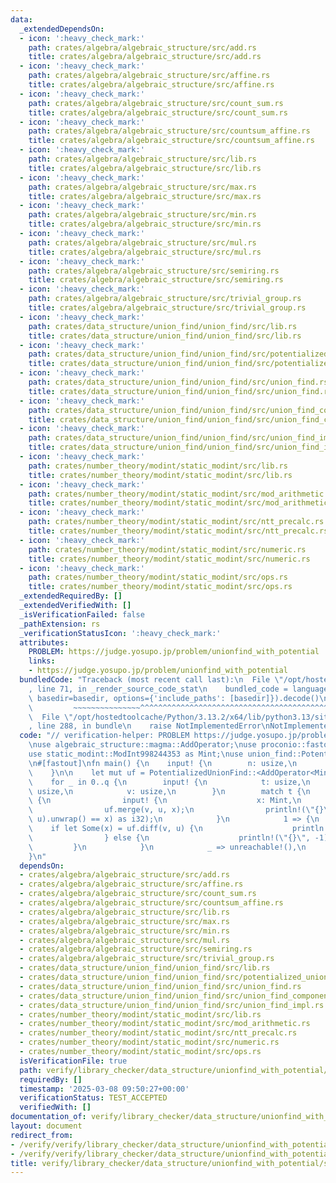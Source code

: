 ```yaml
---
data:
  _extendedDependsOn:
  - icon: ':heavy_check_mark:'
    path: crates/algebra/algebraic_structure/src/add.rs
    title: crates/algebra/algebraic_structure/src/add.rs
  - icon: ':heavy_check_mark:'
    path: crates/algebra/algebraic_structure/src/affine.rs
    title: crates/algebra/algebraic_structure/src/affine.rs
  - icon: ':heavy_check_mark:'
    path: crates/algebra/algebraic_structure/src/count_sum.rs
    title: crates/algebra/algebraic_structure/src/count_sum.rs
  - icon: ':heavy_check_mark:'
    path: crates/algebra/algebraic_structure/src/countsum_affine.rs
    title: crates/algebra/algebraic_structure/src/countsum_affine.rs
  - icon: ':heavy_check_mark:'
    path: crates/algebra/algebraic_structure/src/lib.rs
    title: crates/algebra/algebraic_structure/src/lib.rs
  - icon: ':heavy_check_mark:'
    path: crates/algebra/algebraic_structure/src/max.rs
    title: crates/algebra/algebraic_structure/src/max.rs
  - icon: ':heavy_check_mark:'
    path: crates/algebra/algebraic_structure/src/min.rs
    title: crates/algebra/algebraic_structure/src/min.rs
  - icon: ':heavy_check_mark:'
    path: crates/algebra/algebraic_structure/src/mul.rs
    title: crates/algebra/algebraic_structure/src/mul.rs
  - icon: ':heavy_check_mark:'
    path: crates/algebra/algebraic_structure/src/semiring.rs
    title: crates/algebra/algebraic_structure/src/semiring.rs
  - icon: ':heavy_check_mark:'
    path: crates/algebra/algebraic_structure/src/trivial_group.rs
    title: crates/algebra/algebraic_structure/src/trivial_group.rs
  - icon: ':heavy_check_mark:'
    path: crates/data_structure/union_find/union_find/src/lib.rs
    title: crates/data_structure/union_find/union_find/src/lib.rs
  - icon: ':heavy_check_mark:'
    path: crates/data_structure/union_find/union_find/src/potentialized_union_find.rs
    title: crates/data_structure/union_find/union_find/src/potentialized_union_find.rs
  - icon: ':heavy_check_mark:'
    path: crates/data_structure/union_find/union_find/src/union_find.rs
    title: crates/data_structure/union_find/union_find/src/union_find.rs
  - icon: ':heavy_check_mark:'
    path: crates/data_structure/union_find/union_find/src/union_find_component_sum.rs
    title: crates/data_structure/union_find/union_find/src/union_find_component_sum.rs
  - icon: ':heavy_check_mark:'
    path: crates/data_structure/union_find/union_find/src/union_find_impl.rs
    title: crates/data_structure/union_find/union_find/src/union_find_impl.rs
  - icon: ':heavy_check_mark:'
    path: crates/number_theory/modint/static_modint/src/lib.rs
    title: crates/number_theory/modint/static_modint/src/lib.rs
  - icon: ':heavy_check_mark:'
    path: crates/number_theory/modint/static_modint/src/mod_arithmetic.rs
    title: crates/number_theory/modint/static_modint/src/mod_arithmetic.rs
  - icon: ':heavy_check_mark:'
    path: crates/number_theory/modint/static_modint/src/ntt_precalc.rs
    title: crates/number_theory/modint/static_modint/src/ntt_precalc.rs
  - icon: ':heavy_check_mark:'
    path: crates/number_theory/modint/static_modint/src/numeric.rs
    title: crates/number_theory/modint/static_modint/src/numeric.rs
  - icon: ':heavy_check_mark:'
    path: crates/number_theory/modint/static_modint/src/ops.rs
    title: crates/number_theory/modint/static_modint/src/ops.rs
  _extendedRequiredBy: []
  _extendedVerifiedWith: []
  _isVerificationFailed: false
  _pathExtension: rs
  _verificationStatusIcon: ':heavy_check_mark:'
  attributes:
    PROBLEM: https://judge.yosupo.jp/problem/unionfind_with_potential
    links:
    - https://judge.yosupo.jp/problem/unionfind_with_potential
  bundledCode: "Traceback (most recent call last):\n  File \"/opt/hostedtoolcache/Python/3.13.2/x64/lib/python3.13/site-packages/onlinejudge_verify/documentation/build.py\"\
    , line 71, in _render_source_code_stat\n    bundled_code = language.bundle(stat.path,\
    \ basedir=basedir, options={'include_paths': [basedir]}).decode()\n          \
    \         ~~~~~~~~~~~~~~~^^^^^^^^^^^^^^^^^^^^^^^^^^^^^^^^^^^^^^^^^^^^^^^^^^^^^^^^^^^^^^^^^^\n\
    \  File \"/opt/hostedtoolcache/Python/3.13.2/x64/lib/python3.13/site-packages/onlinejudge_verify/languages/rust.py\"\
    , line 288, in bundle\n    raise NotImplementedError\nNotImplementedError\n"
  code: "// verification-helper: PROBLEM https://judge.yosupo.jp/problem/unionfind_with_potential\n\
    \nuse algebraic_structure::magma::AddOperator;\nuse proconio::fastout;\nuse proconio::input;\n\
    use static_modint::ModInt998244353 as Mint;\nuse union_find::PotentializedUnionFind;\n\
    \n#[fastout]\nfn main() {\n    input! {\n        n: usize,\n        q: usize,\n\
    \    }\n\n    let mut uf = PotentializedUnionFind::<AddOperator<Mint>>::new(n);\n\
    \    for _ in 0..q {\n        input! {\n            t: usize,\n            u:\
    \ usize,\n            v: usize,\n        }\n        match t {\n            0 =>\
    \ {\n                input! {\n                    x: Mint,\n                }\n\
    \                uf.merge(v, u, x);\n                println!(\"{}\", (uf.diff(v,\
    \ u).unwrap() == x) as i32);\n            }\n            1 => {\n            \
    \    if let Some(x) = uf.diff(v, u) {\n                    println!(\"{}\", x);\n\
    \                } else {\n                    println!(\"{}\", -1);\n       \
    \         }\n            }\n            _ => unreachable!(),\n        }\n    }\n\
    }\n"
  dependsOn:
  - crates/algebra/algebraic_structure/src/add.rs
  - crates/algebra/algebraic_structure/src/affine.rs
  - crates/algebra/algebraic_structure/src/count_sum.rs
  - crates/algebra/algebraic_structure/src/countsum_affine.rs
  - crates/algebra/algebraic_structure/src/lib.rs
  - crates/algebra/algebraic_structure/src/max.rs
  - crates/algebra/algebraic_structure/src/min.rs
  - crates/algebra/algebraic_structure/src/mul.rs
  - crates/algebra/algebraic_structure/src/semiring.rs
  - crates/algebra/algebraic_structure/src/trivial_group.rs
  - crates/data_structure/union_find/union_find/src/lib.rs
  - crates/data_structure/union_find/union_find/src/potentialized_union_find.rs
  - crates/data_structure/union_find/union_find/src/union_find.rs
  - crates/data_structure/union_find/union_find/src/union_find_component_sum.rs
  - crates/data_structure/union_find/union_find/src/union_find_impl.rs
  - crates/number_theory/modint/static_modint/src/lib.rs
  - crates/number_theory/modint/static_modint/src/mod_arithmetic.rs
  - crates/number_theory/modint/static_modint/src/ntt_precalc.rs
  - crates/number_theory/modint/static_modint/src/numeric.rs
  - crates/number_theory/modint/static_modint/src/ops.rs
  isVerificationFile: true
  path: verify/library_checker/data_structure/unionfind_with_potential/src/main.rs
  requiredBy: []
  timestamp: '2025-03-08 09:50:27+00:00'
  verificationStatus: TEST_ACCEPTED
  verifiedWith: []
documentation_of: verify/library_checker/data_structure/unionfind_with_potential/src/main.rs
layout: document
redirect_from:
- /verify/verify/library_checker/data_structure/unionfind_with_potential/src/main.rs
- /verify/verify/library_checker/data_structure/unionfind_with_potential/src/main.rs.html
title: verify/library_checker/data_structure/unionfind_with_potential/src/main.rs
---
```

